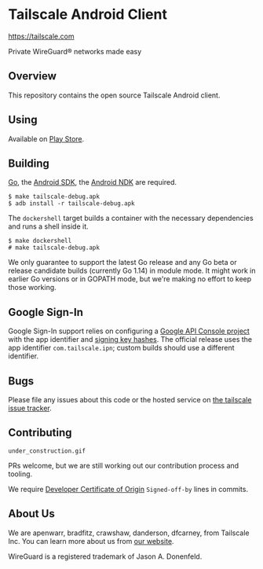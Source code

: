 # Tailscale Android Client

https://tailscale.com

Private WireGuard® networks made easy

## Overview

This repository contains the open source Tailscale Android client.

## Using

Available on [Play Store](https://play.google.com/store/apps/details?id=com.tailscale.ipn).

## Building

[Go](https://golang.org), the [Android
SDK](https://developer.android.com/studio/releases/platform-tools), 
the [Android NDK](https://developer.android.com/ndk) are required.

```
$ make tailscale-debug.apk
$ adb install -r tailscale-debug.apk
```

The `dockershell` target builds a container with the necessary
dependencies and runs a shell inside it.

```
$ make dockershell
# make tailscale-debug.apk
```

We only guarantee to support the latest Go release and any Go beta or
release candidate builds (currently Go 1.14) in module mode. It might
work in earlier Go versions or in GOPATH mode, but we're making no
effort to keep those working.

## Google Sign-In

Google Sign-In support relies on configuring a [Google API Console
project](https://developers.google.com/identity/sign-in/android/start-integrating)
with the app identifier and [signing key
hashes](https://developers.google.com/android/guides/client-auth).
The official release uses the app identifier `com.tailscale.ipn`;
custom builds should use a different identifier.

## Bugs

Please file any issues about this code or the hosted service on
[the tailscale issue tracker](https://github.com/tailscale/tailscale/issues).

## Contributing

`under_construction.gif`

PRs welcome, but we are still working out our contribution process and
tooling.

We require [Developer Certificate of
Origin](https://en.wikipedia.org/wiki/Developer_Certificate_of_Origin)
`Signed-off-by` lines in commits.

## About Us

We are apenwarr, bradfitz, crawshaw, danderson, dfcarney,
from Tailscale Inc.
You can learn more about us from [our website](https://tailscale.com).

WireGuard is a registered trademark of Jason A. Donenfeld.
